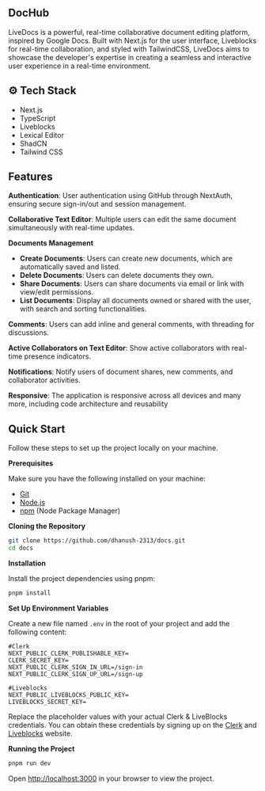 ## DocHub

LiveDocs is a powerful, real-time collaborative document editing platform, inspired by Google Docs. Built with Next.js for the user interface, Liveblocks for real-time collaboration, and styled with TailwindCSS, LiveDocs aims to showcase the developer's expertise in creating a seamless and interactive user experience in a real-time environment.


## <a name="tech-stack">⚙️ Tech Stack</a>

- Next.js
- TypeScript
- Liveblocks
- Lexical Editor
- ShadCN
- Tailwind CSS

## <a name="features">Features</a>

 **Authentication**: User authentication using GitHub through NextAuth, ensuring secure sign-in/out and session management.

 **Collaborative Text Editor**: Multiple users can edit the same document simultaneously with real-time updates.

 **Documents Management**
   - **Create Documents**: Users can create new documents, which are automatically saved and listed.
   - **Delete Documents**: Users can delete documents they own.
   - **Share Documents**: Users can share documents via email or link with view/edit permissions.
   - **List Documents**: Display all documents owned or shared with the user, with search and sorting functionalities.

 **Comments**: Users can add inline and general comments, with threading for discussions.

 **Active Collaborators on Text Editor**: Show active collaborators with real-time presence indicators.

 **Notifications**: Notify users of document shares, new comments, and collaborator activities.

 **Responsive**: The application is responsive across all devices and many more, including code architecture and reusability 

## <a name="quick-start"> Quick Start</a>

Follow these steps to set up the project locally on your machine.

**Prerequisites**

Make sure you have the following installed on your machine:

- [Git](https://git-scm.com/)
- [Node.js](https://nodejs.org/en)
- [npm](https://www.npmjs.com/) (Node Package Manager)

**Cloning the Repository**

```bash
git clone https://github.com/dhanush-2313/docs.git
cd docs
```

**Installation**

Install the project dependencies using pnpm:

```bash
pnpm install
```

**Set Up Environment Variables**

Create a new file named `.env` in the root of your project and add the following content:

```env
#Clerk
NEXT_PUBLIC_CLERK_PUBLISHABLE_KEY=
CLERK_SECRET_KEY=
NEXT_PUBLIC_CLERK_SIGN_IN_URL=/sign-in
NEXT_PUBLIC_CLERK_SIGN_UP_URL=/sign-up

#Liveblocks
NEXT_PUBLIC_LIVEBLOCKS_PUBLIC_KEY=
LIVEBLOCKS_SECRET_KEY=
```

Replace the placeholder values with your actual Clerk & LiveBlocks credentials. You can obtain these credentials by signing up on the [Clerk](https://clerk.com/) and [Liveblocks](liveblocks.io/) website.

**Running the Project**

```bash
pnpm run dev
```

Open [http://localhost:3000](http://localhost:3000) in your browser to view the project.
